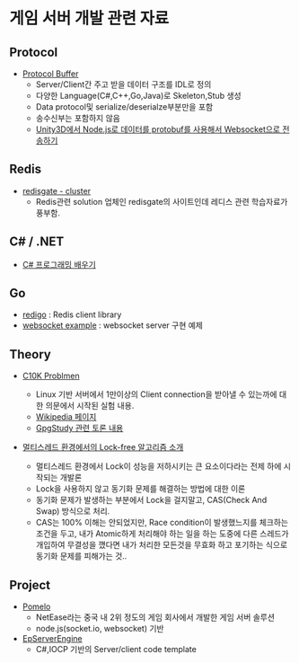 게임 서버 개발 관련 자료
===

Protocol 
---
- [Protocol Buffer][1]
  - Server/Client간 주고 받을 데이터 구조를 IDL로 정의
  - 다양한 Language(C#,C++,Go,Java)로 Skeleton,Stub 생성
  - Data protocol및 serialize/deserialze부분만을 포함
  - 송수신부는 포함하지 않음 
  - [Unity3D에서 Node.js로 데이터를 protobuf를 사용해서 Websocket으로 전송하기][12]

Redis
---
- [redisgate - cluster][8]
  - Redis관련 solution 업체인 redisgate의 사이트인데 레디스 관련 학습자료가 풍부함.

C# / .NET
---
- [C# 프로그래밍 배우기][9]

Go
---
- [redigo][10] : Redis client library
- [websocket example][11] : websocket server 구현 예제

Theory
---
- [C10K Problmen][2]
  - Linux 기반 서버에서 1만이상의 Client connection을 받아낼 수 있는까에 대한 의문에서 시작된 실험 내용.
  - [Wikipedia 페이지][3]
  - [GpgStudy 관련 토론 내용][4]

- [멀티스레드 환경에서의 Lock-free 알고리즘 소개][7]
  - 멀티스레드 환경에서 Lock이 성능을 저하시키는 큰 요소이다라는 전제 하에 시작되는 개발론
  - Lock을 사용하지 않고 동기화 문제를 해결하는 방법에 대한 이론
  - 동기화 문제가 발생하는 부분에서 Lock을 걸지말고, CAS(Check And Swap) 방식으로 처리.
  - CAS는 100% 이해는 안되었지만, Race condition이 발생했느지를 체크하는 조건을 두고, 내가 Atomic하게 처리해야 하는 일을 하는 도중에 다른 스레드가 개입하여 무결성을 깼다면 내가 처리한 모든것을 무효화 하고 포기하는 식으로 동기화 문제를 피해가는 것..

Project
---
- [Pomelo][5] 
  - NetEase라는 중국 내 2위 정도의 게임 회사에서 개발한 게임 서버 솔루션
  - node.js(socket.io, websocket) 기반
- [EpServerEngine][6]
  - C#,IOCP 기반의 Server/client code template

[1]:https://developers.google.com/protocol-buffers/
[2]:http://www.webcitation.org/6ICibHuyd
[3]:https://en.wikipedia.org/wiki/C10k_problem
[4]:http://www.gpgstudy.com/forum/viewtopic.php?t=2097
[5]:https://github.com/NetEase/pomelo/wiki/Pomelo-%EC%86%8C%EA%B0%9C
[6]:http://www.codeproject.com/Articles/832818/EpServerEngine-cs-A-lightweight-IOCP-TCP-Template
[7]:http://www.slideshare.net/zzapuno/ndc2014-2
[8]:http://www.redisgate.com/redis/cluster/cluster.php
[9]:http://www.csharpstudy.com/
[10]:https://github.com/garyburd/redigo
[11]:https://github.com/golang-samples/websocket
[12]:http://yakolla.tistory.com/52